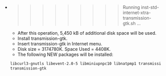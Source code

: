 * >>>>>>>>> Running inst-std-internet-xtra-transmission-gtk.sh ...
  * After this operation, 5,450 kB of additional disk space will be used.
  * Install transmission-gtk.
  * Insert transmission-gtk in Internet menu.
  * Disk size = 3174780K. Space Used = 4408K.
  * The following NEW packages will be installed:
  ```bash
  libcurl3-gnutls libevent-2.0-5 libminiupnpc10 libnatpmp1 transmission-common
  transmission-gtk
  ```
